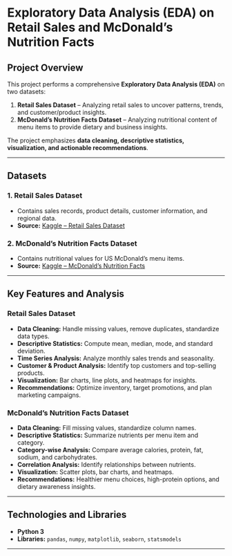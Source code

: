 # Exploratory Data Analysis (EDA) on Retail Sales and McDonald’s Nutrition Facts

## **Project Overview**
This project performs a comprehensive **Exploratory Data Analysis (EDA)** on two datasets:

1. **Retail Sales Dataset** – Analyzing retail sales to uncover patterns, trends, and customer/product insights.  
2. **McDonald’s Nutrition Facts Dataset** – Analyzing nutritional content of menu items to provide dietary and business insights.  

The project emphasizes **data cleaning, descriptive statistics, visualization, and actionable recommendations**.

---

## **Datasets**

### **1. Retail Sales Dataset**
- Contains sales records, product details, customer information, and regional data.  
- **Source:** [Kaggle – Retail Sales Dataset](https://www.kaggle.com/datasets/mohammadtalib786/retail-sales-dataset)

### **2. McDonald’s Nutrition Facts Dataset**
- Contains nutritional values for US McDonald’s menu items.  
- **Source:** [Kaggle – McDonald’s Nutrition Facts](https://www.kaggle.com/datasets/mcdonalds/nutrition-facts)

---

## **Key Features and Analysis**

### **Retail Sales Dataset**
- **Data Cleaning:** Handle missing values, remove duplicates, standardize data types.  
- **Descriptive Statistics:** Compute mean, median, mode, and standard deviation.  
- **Time Series Analysis:** Analyze monthly sales trends and seasonality.  
- **Customer & Product Analysis:** Identify top customers and top-selling products.  
- **Visualization:** Bar charts, line plots, and heatmaps for insights.  
- **Recommendations:** Optimize inventory, target promotions, and plan marketing campaigns.

### **McDonald’s Nutrition Facts Dataset**
- **Data Cleaning:** Fill missing values, standardize column names.  
- **Descriptive Statistics:** Summarize nutrients per menu item and category.  
- **Category-wise Analysis:** Compare average calories, protein, fat, sodium, and carbohydrates.  
- **Correlation Analysis:** Identify relationships between nutrients.  
- **Visualization:** Scatter plots, bar charts, and heatmaps.  
- **Recommendations:** Healthier menu choices, high-protein options, and dietary awareness insights.

---

## **Technologies and Libraries**
- **Python 3**  
- **Libraries:** `pandas`, `numpy`, `matplotlib`, `seaborn`, `statsmodels`  

---



